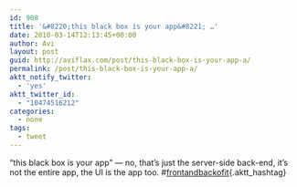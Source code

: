 ```yaml
---
id: 908
title: '&#8220;this black box is your app&#8221; …'
date: 2010-03-14T12:13:45+00:00
author: Avi
layout: post
guid: http://aviflax.com/post/this-black-box-is-your-app-a/
permalink: /post/this-black-box-is-your-app-a/
aktt_notify_twitter:
  - 'yes'
aktt_twitter_id:
  - "10474516212"
categories:
  - none
tags:
  - tweet
---
```

&#8220;this black box is your app&#8221; — no, that&#8217;s just the server-side back-end, it&#8217;s not the entire app, the UI is the app too. #[frontandbackofit](http://search.twitter.com/search?q=%23frontandbackofit){.aktt_hashtag}